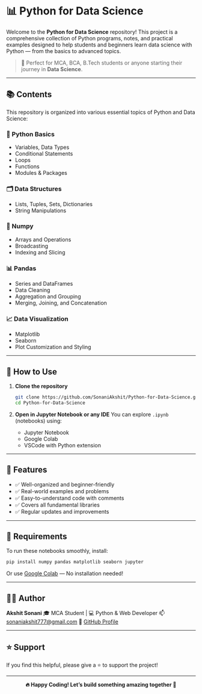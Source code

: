 # 📊 Python for Data Science

Welcome to the **Python for Data Science** repository! This project is a comprehensive collection of Python programs, notes, and practical examples designed to help students and beginners learn data science with Python — from the basics to advanced topics.

> 🚀 Perfect for MCA, BCA, B.Tech students or anyone starting their journey in **Data Science**.

---

## 📚 Contents

This repository is organized into various essential topics of Python and Data Science:

### 🐍 Python Basics

* Variables, Data Types
* Conditional Statements
* Loops
* Functions
* Modules & Packages

### 🗂️ Data Structures

* Lists, Tuples, Sets, Dictionaries
* String Manipulations

### 🧮 Numpy

* Arrays and Operations
* Broadcasting
* Indexing and Slicing

### 📊 Pandas

* Series and DataFrames
* Data Cleaning
* Aggregation and Grouping
* Merging, Joining, and Concatenation

### 📈 Data Visualization

* Matplotlib
* Seaborn
* Plot Customization and Styling

---

## 🔧 How to Use

1. **Clone the repository**

   ```bash
   git clone https://github.com/SonaniAkshit/Python-for-Data-Science.git
   cd Python-for-Data-Science
   ```

2. **Open in Jupyter Notebook or any IDE**
   You can explore `.ipynb` (notebooks) using:

   * Jupyter Notebook
   * Google Colab
   * VSCode with Python extension

---

## 🌟 Features

* ✅ Well-organized and beginner-friendly
* ✅ Real-world examples and problems
* ✅ Easy-to-understand code with comments
* ✅ Covers all fundamental libraries
* ✅ Regular updates and improvements

---

## 📌 Requirements

To run these notebooks smoothly, install:

```bash
pip install numpy pandas matplotlib seaborn jupyter
```

Or use [Google Colab](https://colab.research.google.com/) — No installation needed!

---

## 🙋‍♂️ Author

**Akshit Sonani**
🎓 MCA Student | 💻 Python & Web Developer
📫 [sonaniakshit777@gmail.com](mailto:sonaniakshit777@gmail.com)
🔗 [GitHub Profile](https://github.com/SonaniAkshit)

---

## ⭐ Support

If you find this helpful, please give a ⭐ to support the project!

---

<p align="center"><b>🔥 Happy Coding! Let’s build something amazing together 🚀</b></p>